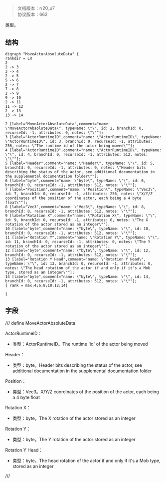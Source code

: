 # <!-- md:samp MoveActorAbsoluteData -->

> 文档版本：r/20_u7<br/>协议版本：662

<!-- md:samp MoveActorAbsoluteData -->类型。

## 结构

```viz
digraph "MoveActorAbsoluteData" {
rankdir = LR
2
2 -> 3
3 -> 4
2 -> 5
5 -> 6
2 -> 7
7 -> 8
2 -> 9
9 -> 10
2 -> 11
11 -> 12
2 -> 13
13 -> 14

2 [label="MoveActorAbsoluteData",comment="name: \"MoveActorAbsoluteData\", typeName: \"\", id: 2, branchId: 0, recurseId: -1, attributes: 0, notes: \"\""];
3 [label="ActorRuntimeID",comment="name: \"ActorRuntimeID\", typeName: \"ActorRuntimeID\", id: 3, branchId: 0, recurseId: -1, attributes: 256, notes: \"The runtime id of the actor being moved\""];
4 [label="ActorRuntimeID",comment="name: \"ActorRuntimeID\", typeName: \"\", id: 4, branchId: 0, recurseId: -1, attributes: 512, notes: \"\""];
5 [label="Header",comment="name: \"Header\", typeName: \"\", id: 5, branchId: 0, recurseId: -1, attributes: 0, notes: \"Header bits describing the status of the actor, see additional documentation in the supplemental documentation folder\""];
6 [label="byte",comment="name: \"byte\", typeName: \"\", id: 6, branchId: 0, recurseId: -1, attributes: 512, notes: \"\""];
7 [label="Position",comment="name: \"Position\", typeName: \"Vec3\", id: 7, branchId: 0, recurseId: -1, attributes: 256, notes: \"X/Y/Z coordinates of the position of the actor, each being a 4 byte float\""];
8 [label="Vec3",comment="name: \"Vec3\", typeName: \"\", id: 8, branchId: 0, recurseId: -1, attributes: 512, notes: \"\""];
9 [label="Rotation X",comment="name: \"Rotation X\", typeName: \"\", id: 9, branchId: 0, recurseId: -1, attributes: 0, notes: \"The X rotation of the actor stored as an integer\""];
10 [label="byte",comment="name: \"byte\", typeName: \"\", id: 10, branchId: 0, recurseId: -1, attributes: 512, notes: \"\""];
11 [label="Rotation Y",comment="name: \"Rotation Y\", typeName: \"\", id: 11, branchId: 0, recurseId: -1, attributes: 0, notes: \"The Y rotation of the actor stored as an integer\""];
12 [label="byte",comment="name: \"byte\", typeName: \"\", id: 12, branchId: 0, recurseId: -1, attributes: 512, notes: \"\""];
13 [label="Rotation Y Head",comment="name: \"Rotation Y Head\", typeName: \"\", id: 13, branchId: 0, recurseId: -1, attributes: 0, notes: \"The head rotation of the actor if and only if it's a Mob type, stored as an integer\""];
14 [label="byte",comment="name: \"byte\", typeName: \"\", id: 14, branchId: 0, recurseId: -1, attributes: 512, notes: \"\""];
{ rank = max;4;6;8;10;12;14}

}

```

## 字段

/// define
MoveActorAbsoluteData

ActorRuntimeID：[<!-- md:samp ActorRuntimeID -->](../types/actorruntimeid.md)

- 类型：ActorRuntimeID。The runtime 'id' of the actor being moved

Header：<!-- md:samp byte -->

- 类型：byte。Header bits describing the status of the actor, see additional documentation in the supplemental documentation folder

Position：[<!-- md:samp Vec3 -->](../types/vec3.md)

- 类型：Vec3。X/Y/Z coordinates of the position of the actor, each being a 4 byte float

Rotation X：<!-- md:samp byte -->

- 类型：byte。The X rotation of the actor stored as an integer

Rotation Y：<!-- md:samp byte -->

- 类型：byte。The Y rotation of the actor stored as an integer

Rotation Y Head：<!-- md:samp byte -->

- 类型：byte。The head rotation of the actor if and only if it's a Mob type, stored as an integer


///
